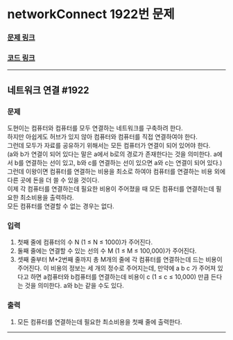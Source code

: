 # networkConnect 1922번 문제
### [문제 링크](https://www.acmicpc.net/problem/1922)<br>
### [코드 링크](https://github.com/Jinuk-Lee/baekjoon/tree/main/src/networkConnect)

---

## 네트워크 연결  #1922

### 문제
도현이는 컴퓨터와 컴퓨터를 모두 연결하는 네트워크를 구축하려 한다. <br>
하지만 아쉽게도 허브가 있지 않아 컴퓨터와 컴퓨터를 직접 연결하여야 한다. <br>
그런데 모두가 자료를 공유하기 위해서는 모든 컴퓨터가 연결이 되어 있어야 한다.<br>
(a와 b가 연결이 되어 있다는 말은 a에서 b로의 경로가 존재한다는 것을 의미한다. a에서 b를 연결하는 선이 있고, b와
c를 연결하는 선이 있으면 a와 c는 연결이 되어 있다.)<br>
그런데 이왕이면 컴퓨터를 연결하는 비용을 최소로 하여야 컴퓨터를 연결하는 비용 외에 다른 곳에 돈을 더 쓸 수 있을 것이다.<br> 
이제 각 컴퓨터를 연결하는데 필요한 비용이 주어졌을 때 모든 컴퓨터를 연결하는데 필요한 최소비용을 출력하라. <br>
모든 컴퓨터를 연결할 수 없는 경우는 없다.


### 입력
1. 첫째 줄에 컴퓨터의 수 N (1 ≤ N ≤ 1000)가 주어진다.
2. 둘째 줄에는 연결할 수 있는 선의 수 M (1 ≤ M ≤ 100,000)가 주어진다.
3. 셋째 줄부터 M+2번째 줄까지 총 M개의 줄에 각 컴퓨터를 연결하는데 드는 비용이 주어진다. 이 비용의 정보는 세 개의 정수로 주어지는데, 만약에 a b c 가 주어져 있다고 하면 a컴퓨터와 b컴퓨터를 연결하는데 비용이 c (1 ≤ c ≤ 10,000) 만큼 든다는 것을 의미한다. a와 b는 같을 수도 있다.

### 출력
1. 모든 컴퓨터를 연결하는데 필요한 최소비용을 첫째 줄에 출력한다.

---